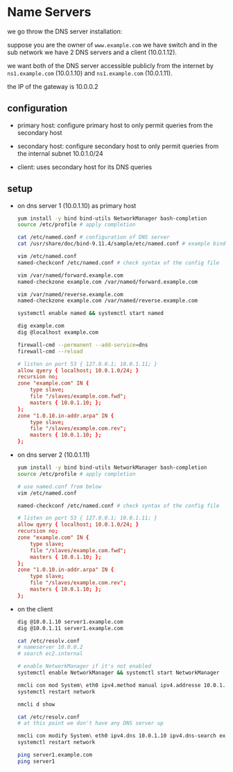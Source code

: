 # Name Servers

we go throw the DNS server installation:

suppose you are the owner of `www.example.com` we have switch and in the sub network we have 2 DNS servers and a client (10.0.1.12).

we want both of the DNS server accessible publicly from the internet by `ns1.example.com` (10.0.1.10) and `ns1.example.com` (10.0.1.11).

the IP of the gateway is 10.0.0.2

## configuration

- primary host: configure primary host to only permit queries from the secondary host

- secondary host: configure secondary host to only permit queries from the internal subnet 10.0.1.0/24

- client: uses secondary host for its DNS queries

## setup

- on dns server 1 (10.0.1.10) as primary host

  ``` bash
  yum install -y bind bind-utils NetworkManager bash-completion
  source /etc/profile # apply completion

  cat /etc/named.conf # configuration of DNS server
  cat /usr/share/doc/bind-9.11.4/sample/etc/named.conf # example bind

  vim /etc/named.conf
  named-checkconf /etc/named.conf # check syntax of the config file

  vim /var/named/forward.example.com
  named-checkzone example.com /var/named/forward.example.com

  vim /var/named/reverse.example.com
  named-checkzone example.com /var/named/reverse.example.com

  systemctl enable named && systemctl start named

  dig example.com
  dig @localhost example.com

  firewall-cmd --permanent --add-service=dns
  firewall-cmd --reload
  ```

  ``` named.conf
  # listen on port 53 { 127.0.0.1; 10.0.1.11; }
  allow qyery { localhost; 10.0.1.0/24; }
  recursion no;
  zone "example.com" IN {
      type slave;
      file "/slaves/example.com.fwd";
      masters { 10.0.1.10; };
  };
  zone "1.0.10.in-addr.arpa" IN {
      type slave;
      file "/slaves/example.com.rev";
      masters { 10.0.1.10; };
  };
  ```

- on dns server 2 (10.0.1.11)

  ``` bash
  yum install -y bind bind-utils NetworkManager bash-completion
  source /etc/profile # apply completion

  # use named.conf from below
  vim /etc/named.conf

  named-checkconf /etc/named.conf # check syntax of the config file
  ```

  ``` named.conf
  # listen on port 53 { 127.0.0.1; 10.0.1.11; }
  allow qyery { localhost; 10.0.1.0/24; }
  recursion no;
  zone "example.com" IN {
      type slave;
      file "/slaves/example.com.fwd";
      masters { 10.0.1.10; };
  };
  zone "1.0.10.in-addr.arpa" IN {
      type slave;
      file "/slaves/example.com.rev";
      masters { 10.0.1.10; };
  };
  ```

- on the client

  ``` bash
  dig @10.0.1.10 server1.example.com
  dig @10.0.1.11 server1.example.com

  cat /etc/resolv.conf
  # nameserver 10.0.0.2
  # search ec2.internal

  # enable NetworkManager if it's not enabled
  systemctl enable NetworkManager && systemctl start NetworkManager

  nmcli con mod System\ eth0 ipv4.method manual ipv4.addresse 10.0.1.12/24 ipv4.gateway 10.0.1.1
  systemctl restart network

  nmcli d show

  cat /etc/resolv.conf
  # at this point we don't have any DNS server up

  nmcli con modify System\ eth0 ipv4.dns 10.0.1.10 ipv4.dns-search example.com
  systemctl restart network

  ping server1.example.com
  ping server1
  ```
